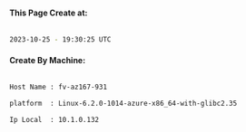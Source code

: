 
   
#### This Page Create at:

```bash

2023-10-25 - 19:30:25 UTC

```

#### Create By Machine:

```bash

Host Name : fv-az167-931

platform  : Linux-6.2.0-1014-azure-x86_64-with-glibc2.35

Ip Local  : 10.1.0.132

```

